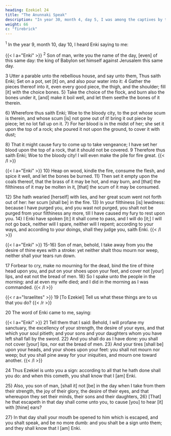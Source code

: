 ```yaml
---
heading: Ezekiel 24
title: "The Anunnaki Speak"
description: "In year 30, month 4, day 5, I was among the captives by the river of Chebar"
weight: 66
c: "firebrick"
---
```




<sup>1</sup> In the year 9, month 10, day 10, I heard Enki saying to me:


{{< l a="Enki" >}}
<sup>2</sup> Son of man, write you the name of the day, [even] of this same day: the king of Babylon set himself against Jerusalem this same day.

3 Utter a parable unto the rebellious house, and say unto them, Thus saith Enki; Set on a pot, set [it] on, and also pour water into it: 4 Gather the pieces thereof into it, even every good piece, the thigh, and the shoulder; fill [it] with
the choice bones. 5} Take the choice of the flock, and burn also the bones under it, [and] make it boil well, and let
them seethe the bones of it therein.

6} Wherefore thus saith Enki; Woe to the bloody city, to the pot whose scum is therein, and whose scum [is] not gone out of it! bring it out piece by piece; let no lot fall up on it. 7} For her blood is in the midst of her; she set it upon the top of a rock; she poured it not upon
the ground, to cover it with dust; 

8} That it might cause fury to come up to take vengeance; I have set her blood
upon the top of a rock, that it should not be covered. 9 Therefore thus saith Enki; Woe to the bloody city!
I will even make the pile for fire great. 
{{< /l >}}

{{< l a="Enki" >}}
10} Heap on wood, kindle the fire, consume the flesh, and spice it well, and let the bones be burned. 11} Then set it empty upon the coals thereof, that the brass of it may be hot, and may burn, and [that] the filthiness of it may be molten in it, [that] the scum of it may be consumed. 

12} She hath wearied [herself] with lies, and her great scum went not forth out of her: her scum [shall be] in the fire. 13} In your filthiness [is] lewdness: because I have purged you, and you wast not purged, you shalt not be purged from your filthiness any more, till I have caused my fury to rest upon you. 14} I Enki have spoken [it:] it shall come to pass, and I will do [it;] I will not go back, neither will I spare, neither will I repent; according to your ways, and according to your doings, shall they judge you, saith Enki.
{{< /l >}}



{{< l a="Enki" >}}
15-16} Son of man, behold, I take away from you the desire of thine eyes with a stroke: yet neither shalt thou
mourn nor weep, neither shall your tears run down. 

17 Forbear to cry, make no mourning for the dead, bind the tire of thine head upon you, and put on your shoes upon your feet, and cover not [your] lips, and eat not the bread of men. 18} So I spake unto the people in the morning: and at even my wife died; and I did in the morning as I was commanded.
{{< /l >}}


{{< r a="Israelites" >}}
19 [To Ezekiel] Tell us what these things are to us that you do? 
{{< /r >}}

20 The word of Enki came to me, saying:

{{< l a="Enki" >}}
21 Tell them that I said: Behold, I will profane my sanctuary, the excellency of your strength, the desire of your eyes, and
that which your soul pitieth; and your sons and your daughters whom you have left shall fall by the sword.
22} And you shall do as I have done: you shall not cover [your] lips, nor eat the bread of men. 23} And your tires
[shall be] upon your heads, and your shoes upon your feet: you shall not mourn nor weep; but you shall pine away for
your iniquities, and mourn one toward another. 
{{< /l >}}


24 Thus Ezekiel is unto you a sign: according to all that he hath done shall you do: and when this cometh, you shall know that I [am] Enki. 

25} Also, you son of man, [shall it] not [be] in the day when I take from them their strength, the joy of their glory, the desire of their eyes, and that whereupon they set their minds, their sons and their daughters, 26} [That] he that escapeth in that day shall come unto you, to cause [you] to hear [it] with [thine] ears?

27} In that day shall your mouth be opened to him which is escaped, and you shalt speak, and be no more dumb: and you shalt be a sign unto them; and they shall know that I [am] Enki.
